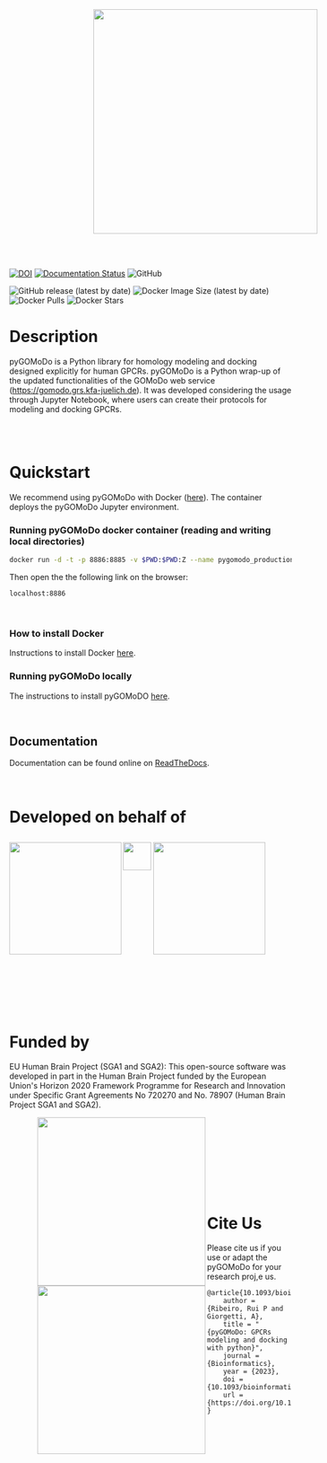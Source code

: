 <img src="https://res.cloudinary.com/djz27k5hg/image/upload/v1667380285/logos/pygomodo_logo_duolry.png"  width="400" align='center' style="margin-top:0px;margin-left:150px"/>

<br><br>

[![DOI](https://zenodo.org/badge/497925678.svg)](https://zenodo.org/badge/latestdoi/497925678)
[![Documentation Status](https://readthedocs.org/projects/pygomodo/badge/?version=latest)](https://pygomodo.readthedocs.io/en/latest/?badge=latest)
![GitHub](https://img.shields.io/github/license/rribeiro-sci/pygomodo)

![GitHub release (latest by date)](https://img.shields.io/github/v/release/rribeiro-sci/pygomodo)
![Docker Image Size (latest by date)](https://img.shields.io/docker/image-size/rpribeiro/pygomodo)
![Docker Pulls](https://img.shields.io/docker/pulls/rpribeiro/pygomodo)
![Docker Stars](https://img.shields.io/docker/stars/rpribeiro/pygomodo)

# Description
pyGOMoDo is a Python library for homology modeling and docking designed explicitly for human GPCRs. pyGOMoDo is a Python wrap-up of the updated functionalities of the GOMoDo web service (https://gomodo.grs.kfa-juelich.de). It was developed considering the usage through Jupyter Notebook, where users can create their protocols for modeling and docking GPCRs.

<br><br>

# Quickstart
We recommend using pyGOMoDo with Docker ([here](https://hub.docker.com/r/rpribeiro/pygomodo)). The container deploys the pyGOMoDo Jupyter environment.


### Running pyGOMoDo docker container (reading and writing local directories)

```bash
docker run -d -t -p 8886:8885 -v $PWD:$PWD:Z --name pygomodo_production rpribeiro/pygomodo
```
Then open the the following link on the browser:
```
localhost:8886
```
<br>

### How to install Docker

Instructions to install Docker [here](https://github.com/rribeiro-sci/pygomodo/wiki/How-to-install-Docker).


### Running pyGOMoDo locally

The instructions to install pyGOMoDO [here](https://github.com/rribeiro-sci/pygomodo/wiki/How-to-install-pygomodo-locally).

<br>


## Documentation
Documentation can be found online on [ReadTheDocs](https://pygomodo.readthedocs.io). 

<br>

# Developed on behalf of
<div style="padding-bottom:50px">
<img src="https://res.cloudinary.com/djz27k5hg/image/upload/v1637335206/logos/Logo_des_Forschungszentrums_J_C3_BClich_seit_2018_hcliq4.svg"  width="200" align='left' style="margin-top:10px"/>
<img src="https://res.cloudinary.com/djz27k5hg/image/upload/v1667384566/logos/empty_sxac7h.png"  width="50" align='left' style="margin-top:10px"/>
<img src="https://res.cloudinary.com/djz27k5hg/image/upload/v1657885120/logos/univr_logo_rspn8o.jpg"  width="200" style="margin-top:10px; margin-left:1px"/>


<br><br><br><br><br>

# Funded by
EU Human Brain Project (SGA1 and SGA2): This open-source software was developed in part in the Human Brain Project funded by the European Union's Horizon 2020 Framework Programme for Research and Innovation under Specific Grant Agreements No 720270 and No. 78907 (Human Brain Project SGA1 and SGA2).
<div style="padding-bottom:50px">
<img src="https://res.cloudinary.com/djz27k5hg/image/upload/v1637657234/logos/HBP_horizontal_logo_qtcyzn.png" width="300" align='left' style="margin-left:50px">
<img src="https://res.cloudinary.com/djz27k5hg/image/upload/v1642677502/logos/COFUNDED_EU_j2ktlp.jpg" width="300" align='left' style="margin-left:50px">
</div> 

<br><br><br><br>


# Cite Us
Please cite us if you use or adapt the pyGOMoDo for your research proj,e us.

```
@article{10.1093/bioinformatics/btad294,
    author = {Ribeiro, Rui P and Giorgetti, A},
    title = "{pyGOMoDo: GPCRs modeling and docking with python}",
    journal = {Bioinformatics},
    year = {2023},
    doi = {10.1093/bioinformatics/btad294},
    url = {https://doi.org/10.1093/bioinformatics/btad294},
}
```
